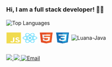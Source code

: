 ### Hi, I am a full stack developer! :sparkling_heart::sparkles:

<div>
  <img align="center" src="https://github-readme-stats.vercel.app/api/top-langs/?username=lluanaa&hide_progress=true&theme=highcontrast" alt="Top Languages" />
</div>
  
<div style="display: inline_block"><br>
  <img align="center" alt="Luana-Js" height="30" width="40" src="https://raw.githubusercontent.com/devicons/devicon/master/icons/javascript/javascript-plain.svg">
  <img align="center" alt="Luana-React" height="30" width="40" src="https://raw.githubusercontent.com/devicons/devicon/master/icons/react/react-original.svg">
  <img align="center" alt="Luana-HTML" height="30" width="40" src="https://raw.githubusercontent.com/devicons/devicon/master/icons/html5/html5-original.svg">
  <img align="center" alt="Luana-CSS" height="30" width="40" src="https://raw.githubusercontent.com/devicons/devicon/master/icons/css3/css3-original.svg">
  <img align="center" alt="Luana-Java" height="30" width="40" src="https://cdn.jsdelivr.net/gh/devicons/devicon@latest/icons/java/java-original-wordmark.svg">

</div>
  
##

<div> 
 <a href="https://www.instagram.com/lluan.aa/" target="_blank">
   <img src="https://img.shields.io/badge/-Instagram-%23E4405F?style=for-the-badge&logo=instagram&logoColor=white" target="_blank">
 </a>
 <a href="https://www.linkedin.com/in/luana-da-silva-fb/" target="_blank">
   <img src="https://img.shields.io/badge/-LinkedIn-%230077B5?style=for-the-badge&logo=linkedin&logoColor=white" target="_blank">
 </a>
 <a href="mailto:ltylik13@gmail.com" target="_blank">
   <img src="https://img.shields.io/badge/-Email-%23FF0000?style=for-the-badge&logo=gmail&logoColor=white" alt="Email">
 </a>
</div>
